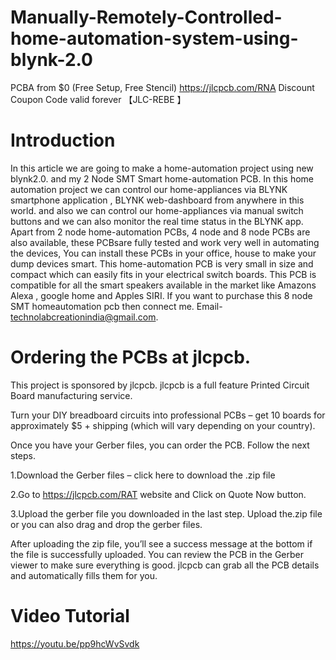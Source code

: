 # Manually-Remotely-Controlled-home-automation-system-using-blynk-2.0
PCBA from $0 (Free Setup, Free Stencil) https://jlcpcb.com/RNA Discount Coupon Code valid forever 【JLC-REBE 】

# Introduction
In this article we are going to make a home-automation project using new blynk2.0. and my 2 Node SMT Smart home-automation PCB.
In this home automation project we can control our home-appliances via BLYNK smartphone application , BLYNK web-dashboard from anywhere in this world.
and also we can control our home-appliances via manual switch buttons and we can also monitor the real time status in the BLYNK app.
Apart from  2 node home-automation PCBs, 4 node and 8 node PCBs are also available, these PCBsare fully tested and work very well in automating the devices,
You can install these PCBs in your office, house to make your dump devices smart.
This home-automation PCB is very small in size and compact which can easily fits in your electrical switch boards.
This PCB is compatible for all the smart speakers available in the market like Amazons Alexa , google home and Apples SIRI.
If you want to purchase this 8 node SMT homeautomation pcb then connect me. Email- technolabcreationindia@gmail.com.

# Ordering the PCBs at jlcpcb.

This project is sponsored by jlcpcb. jlcpcb is a full feature Printed Circuit Board manufacturing service.

Turn your DIY breadboard circuits into professional PCBs – get 10 boards for approximately $5 + shipping (which will vary depending on your country).

Once you have your Gerber files, you can order the PCB. Follow the next steps.

1.Download the Gerber files – click here to download the .zip file

2.Go to https://jlcpcb.com/RAT website and Click on Quote Now button.

3.Upload the gerber file you downloaded in the last step. Upload the.zip file or you can also drag and drop the gerber files.

After uploading the zip file, you’ll see a success message at the bottom if the file is successfully uploaded. You can review the PCB in the Gerber viewer to make sure everything is good. jlcpcb can grab all the PCB details and automatically fills them for you.

# Video Tutorial
https://youtu.be/pp9hcWvSvdk
